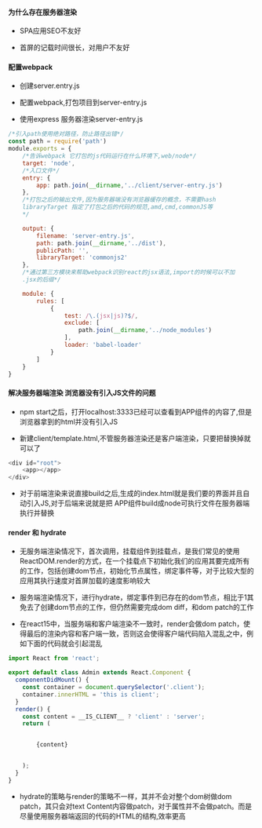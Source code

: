 #### 为什么存在服务器渲染

+ SPA应用SEO不友好

+ 首屏的记载时间很长，对用户不友好

#### 配置webpack

+ 创建server.entry.js

+ 配置webpack,打包项目到server-entry.js

+ 使用express 服务器渲染server-entry.js

```javascript
/*引入path使用绝对路径，防止路径出错*/
const path = require('path')
module.exports = {
    /*告诉webpack 它打包的js代码运行在什么环境下,web/node*/
    target: 'node',
    /*入口文件*/
    entry: {
        app: path.join(__dirname,'../client/server-entry.js')
    },
    /*打包之后的输出文件,因为服务器端没有浏览器缓存的概念，不需要hash
    libraryTarget 指定了打包之后的代码的规范,amd,cmd,commonJS等
    */

    output: {
        filename: 'server-entry.js',
        path: path.join(__dirname,'../dist'),
        publicPath: '',
        libraryTarget: 'commonjs2'
    },
    /*通过第三方模块来帮助webpack识别react的jsx语法,import的时候可以不加
    .jsx的后缀*/

    module: {
        rules: [
            {
                test: /\.(jsx|js)?$/,
                exclude: [
                    path.join(__dirname,'../node_modules')
                ],
                loader: 'babel-loader'
            }
        ]
    }
}
```
#### 解决服务器端渲染 浏览器没有引入JS文件的问题

+ npm start之后，打开localhost:3333已经可以查看到APP组件的内容了,但是浏览器拿到的html并没有引入JS

+ 新建client/template.html,不管服务器渲染还是客户端渲染，只要把<app></app>替换掉就可以了

```javascript
<div id="root">
    <app></app>
</div>
```
+ 对于前端渲染来说直接build之后,生成的index.html就是我们要的界面并且自动引入JS,对于后端来说就是把
APP组件build成node可执行文件在服务器端执行并替换<app></app>

#### render 和 hydrate

+ 无服务端渲染情况下，首次调用，挂载组件到挂载点，是我们常见的使用ReactDOM.render的方式，在一个挂载点下初始化我们的应用其要完成所有的工作，包括创建dom节点，初始化节点属性，绑定事件等，对于比较大型的应用其执行速度对首屏加载的速度影响较大

+ 服务端渲染情况下，进行hydrate，绑定事件到已存在的dom节点，相比于1其免去了创建dom节点的工作，但仍然需要完成dom diff，和dom patch的工作

+ 在react15中，当服务端和客户端渲染不一致时，render会做dom patch，使得最后的渲染内容和客户端一致，否则这会使得客户端代码陷入混乱之中，例如下面的代码就会引起混乱

```javascript
import React from 'react';

export default class Admin extends React.Component {
  componentDidMount() {
    const container = document.querySelector('.client');
    container.innerHTML = 'this is client';
  }
  render() {
    const content = __IS_CLIENT__ ? 'client' : 'server';
    return (


        {content}


    );
  }
}
```

+ hydrate的策略与render的策略不一样，其并不会对整个dom树做dom patch，其只会对text Content内容做patch，对于属性并不会做patch。而是
尽量使用服务器端返回的代码的HTML的结构,效率更高

